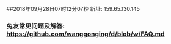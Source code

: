 ##2018年09月28日07时12分07秒 新址: 159.65.130.145
### 兔友常见问题及解答: https://github.com/wanggonging/d/blob/w/FAQ.md
